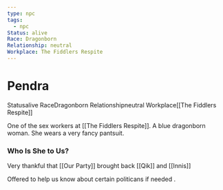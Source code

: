 ```yaml
---
type: npc
tags:
  - npc
Status: alive
Race: Dragonborn
Relationship: neutral
Workplace: The Fiddlers Respite
---
```


# Pendra
<span class="dataview inline-field"><span class="inline-field-key">Status</span><span class="inline-field-value">alive</span></span>
<span class="dataview inline-field"><span class="inline-field-key">Race</span><span class="inline-field-value">Dragonborn</span></span>
<span class="dataview inline-field"><span class="inline-field-key">Relationship</span><span class="inline-field-value">neutral</span></span>
<span class="dataview inline-field"><span class="inline-field-key">Workplace</span><span class="inline-field-value">[[The Fiddlers Respite]]</span></span>

One of the sex workers at [[The Fiddlers Respite]]. A blue dragonborn woman. She wears a very fancy pantsuit. 

### Who Is She to Us?
Very thankful that [[Our Party]] brought back [[Qik]] and [[Innis]]

Offered to help us know about certain politicans if needed .